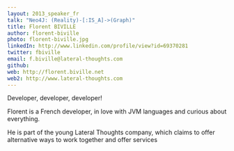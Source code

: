 ```yaml
---
layout: 2013_speaker_fr
talk: "Neo4J: (Reality)-[:IS_A]->(Graph)"
title: Florent BIVILLE
author: florent-biville
photo: florent-biville.jpg
linkedIn: http://www.linkedin.com/profile/view?id=69370281
twitter: fbiville
email: f.biville@lateral-thoughts.com
github: 
web: http://florent.biville.net
web2: http://www.lateral-thoughts.com
---
```

Developer, developer, developer!

Florent is a French developer, in love with JVM languages and curious about everything. 

He is part of the young Lateral Thoughts company, which claims to offer alternative ways to work together and offer services